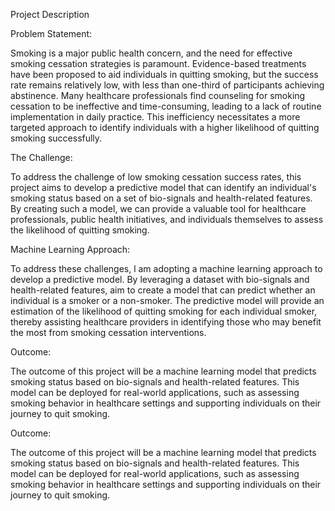 Project Description

Problem Statement:

Smoking is a major public health concern, and the need for effective smoking cessation strategies is paramount. Evidence-based treatments have been proposed to aid individuals in quitting smoking, but the success rate remains relatively low, with less than one-third of participants achieving abstinence. Many healthcare professionals find counseling for smoking cessation to be ineffective and time-consuming, leading to a lack of routine implementation in daily practice. This inefficiency necessitates a more targeted approach to identify individuals with a higher likelihood of quitting smoking successfully.

The Challenge:

To address the challenge of low smoking cessation success rates, this project aims to develop a predictive model that can identify an individual's smoking status based on a set of bio-signals and health-related features. By creating such a model, we can provide a valuable tool for healthcare professionals, public health initiatives, and individuals themselves to assess the likelihood of quitting smoking.

Machine Learning Approach:

To address these challenges, l am adopting a machine learning approach to develop a predictive model. By leveraging a dataset with bio-signals and health-related features, aim to create a model that can predict whether an individual is a smoker or a non-smoker. The predictive model will provide an estimation of the likelihood of quitting smoking for each individual smoker, thereby assisting healthcare providers in identifying those who may benefit the most from smoking cessation interventions.

Outcome:

The outcome of this project will be a machine learning model that predicts smoking status based on bio-signals and health-related features. This model can be deployed for real-world applications, such as assessing smoking behavior in healthcare settings and supporting individuals on their journey to quit smoking.

Outcome:

The outcome of this project will be a machine learning model that predicts smoking status based on bio-signals and health-related features. This model can be deployed for real-world applications, such as assessing smoking behavior in healthcare settings and supporting individuals on their journey to quit smoking.
